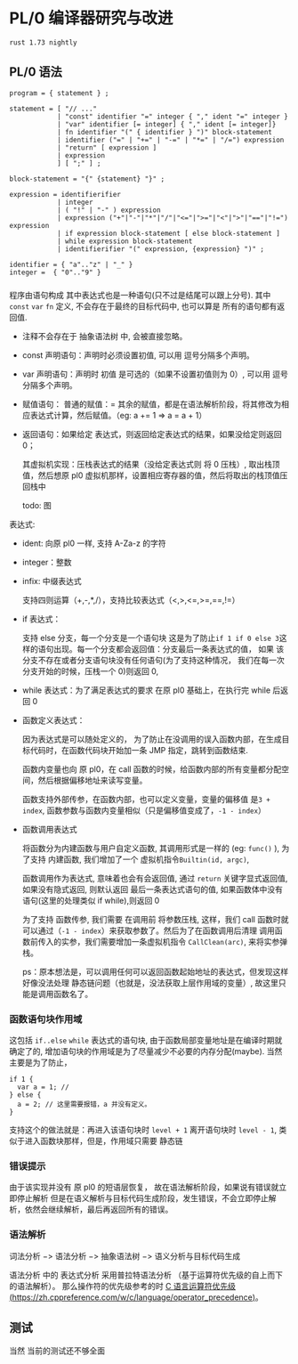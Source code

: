 # PL/0 编译器研究与改进

<!-- TODO: 改变解析方式，当前解析 偏移不正确 -->

```text
rust 1.73 nightly
```

## PL/0 语法

```ebnf
program = { statement } ;

statement = [ "// ..."
            | "const" identifier "=" integer { "," ident "=" integer }
            | "var" identifier [= integer] { "," ident [= integer]}
            | fn identifier "(" { identifier } ")" block-statement
            | identifier ("=" | "+=" | "-=" | "*=" | "/=") expression
            | "return" [ expression ]
            | expression
            ] [ ";" ] ;

block-statement = "{" {statement} "}" ;

expression = identifierifier
            | integer
            | ( "!" | "-" ) expression
            | expression ("+"|"-"|"*"|"/"|"<="|">="|"<"|">"|"=="|"!=") expression
            | if expression block-statement [ else block-statement ]
            | while expression block-statement
            | identifierifier "(" expression, {expression} ")" ;

identifier = { "a".."z" | "_" }
integer =  { "0".."9" }
```

###

程序由语句构成 其中表达式也是一种语句(只不过是结尾可以跟上分号). 其中 `const` `var` `fn` 定义, 不会存在于最终的目标代码中, 也可以算是 所有的语句都有返回值.

- 注释不会存在于 抽象语法树 中, 会被直接忽略。
- const 声明语句：声明时必须设置初值, 可以用 逗号分隔多个声明。
- var 声明语句：声明时 初值 是可选的（如果不设置初值则为 0）, 可以用 逗号分隔多个声明。
- 赋值语句：
  普通的赋值：=
  其余的赋值，都是在语法解析阶段，将其修改为相应表达式计算，然后赋值。（eg: a += 1 => a = a + 1）
- 返回语句：如果给定 表达式，则返回给定表达式的结果，如果没给定则返回 0；

  其虚拟机实现：压栈表达式的结果（没给定表达式则 将 0 压栈）, 取出栈顶值，然后想原 pl0 虚拟机那样，设置相应寄存器的值，然后将取出的栈顶值压回栈中

  todo: 图

表达式:

- ident: 向原 pl0 一样, 支持 A-Za-z 的字符
- integer：整数
- infix: 中缀表达式

  支持四则运算（+,-,\*,/），支持比较表达式（<,>,<=,>=,==,!=）

- if 表达式：

  支持 else 分支，每一个分支是一个语句块 这是为了防止`if 1 if 0 else 3`这样的语句出现。每一个分支都会返回值：分支最后一条表达式的值， 如果 该分支不存在或者分支语句块没有任何语句(为了支持这种情况， 我们在每一次分支开始的时候，压栈一个 0)则返回 0,

- while 表达式：为了满足表达式的要求 在原 pl0 基础上，在执行完 while 后返回 0

- 函数定义表达式：

  因为表达式是可以随处定义的， 为了防止在没调用的误入函数内部，在生成目标代码时，在函数代码块开始加一条 JMP 指定，跳转到函数结束.

  函数内变量也向 原 pl0，在 call 函数的时候，给函数内部的所有变量都分配空间，然后根据偏移地址来读写变量。

  函数支持外部传参，在函数内部，也可以定义变量，变量的偏移值 是`3 + index`, 函数参数与函数内变量相似（只是偏移值变成了，`-1 - index`）

- 函数调用表达式

  将函数分为内建函数与用户自定义函数, 其调用形式是一样的 (eg: `func()` ), 为了支持 内建函数, 我们增加了一个 虚拟机指令`Builtin(id, argc)`,

  函数调用作为表达式, 意味着也会有会返回值, 通过 `return` 关键字显式返回值, 如果没有隐式返回, 则默认返回 最后一条表达式语句的值, 如果函数体中没有语句(这里的处理类似 if while),则返回 0

  为了支持 函数传参, 我们需要 在调用前 将参数压栈, 这样，我们 call 函数时就可以通过（`-1 - index`）来获取参数了。然后为了在函数调用后清理 调用函数前传入的实参，我们需要增加一条虚拟机指令 `CallClean(arc)`, 来将实参弹栈。

  ps：原本想法是，可以调用任何可以返回函数起始地址的表达式，但发现这样好像没法处理 静态链问题（也就是，没法获取上层作用域的变量）, 故这里只能是调用函数名了。

### 函数语句块作用域

这包括 `if..else` `while` 表达式的语句块, 由于函数局部变量地址是在编译时期就确定了的, 增加语句块的作用域是为了尽量减少不必要的内存分配(maybe). 当然主要是为了防止，

```
if 1 {
  var a = 1; //
} else {
  a = 2; // 这里需要报错，a 并没有定义。
}
```

支持这个的做法就是：再进入该语句块时 `level + 1` 离开语句块时 `level - 1`, 类似于进入函数块那样，但是，作用域只需要 静态链

### 错误提示

由于该实现并没有 原 pl0 的短语层恢复， 故在语法解析阶段，如果说有错误就立即停止解析
但是在语义解析与目标代码生成阶段，发生错误，不会立即停止解析，依然会继续解析，最后再返回所有的错误。

### 语法解析

词法分析 $->$ 语法分析 $->$ 抽象语法树 $->$ 语义分析与目标代码生成

语法分析 中的 表达式分析 采用普拉特语法分析 （基于运算符优先级的自上而下的语法解析）。
那么操作符的优先级参考的时 [C 语言运算符优先级(https://zh.cppreference.com/w/c/language/operator_precedence)](https://zh.cppreference.com/w/c/language/operator_precedence)。

## 测试

当然 当前的测试还不够全面
